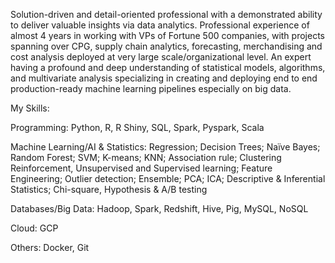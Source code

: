 Solution-driven and detail-oriented professional with a demonstrated ability to deliver valuable insights via data analytics. Professional experience of almost 4 years in working with VPs of Fortune 500 companies, with projects spanning over CPG, supply chain analytics, forecasting, merchandising and cost analysis deployed at very large scale/organizational level. An expert having a profound and deep understanding of statistical models, algorithms, and multivariate analysis specializing in creating and deploying end to end production-ready machine learning pipelines especially on big data.

My Skills:

Programming: Python, R, R Shiny, SQL, Spark, Pyspark, Scala

Machine Learning/AI & Statistics: Regression; Decision Trees; Naïve Bayes; Random Forest; SVM; K-means; KNN; Association rule; Clustering Reinforcement, Unsupervised and Supervised learning; Feature Engineering; Outlier detection; Ensemble; PCA; ICA; Descriptive & Inferential Statistics; Chi-square, Hypothesis & A/B testing

Databases/Big Data: Hadoop, Spark, Redshift, Hive, Pig, MySQL, NoSQL

Cloud: GCP

Others: Docker, Git
